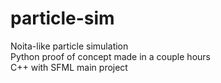 # particle-sim
Noita-like particle simulation  
Python proof of concept made in a couple hours  
C++ with SFML main project
